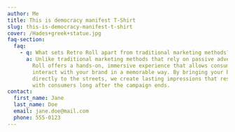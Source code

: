 ```yaml
---
author: Me
title: This is democracy manifest T-Shirt
slug: this-is-democracy-manifest-t-shirt
cover: /Hades+greek+statue.jpg
faq-section:
  faq:
    - q: What sets Retro Roll apart from traditional marketing methods?
      a: Unlike traditional marketing methods that rely on passive advertising, Retro
        Roll offers a hands-on, immersive experience that allows consumers to
        interact with your brand in a memorable way. By bringing your brand
        directly to the streets, we create lasting impressions that resonate
        with consumers long after the campaign ends.
contact:
  first_name: Jane
  last_name: Doe
  email: jane.doe@mail.com
  phone: 555-0123
---
```

